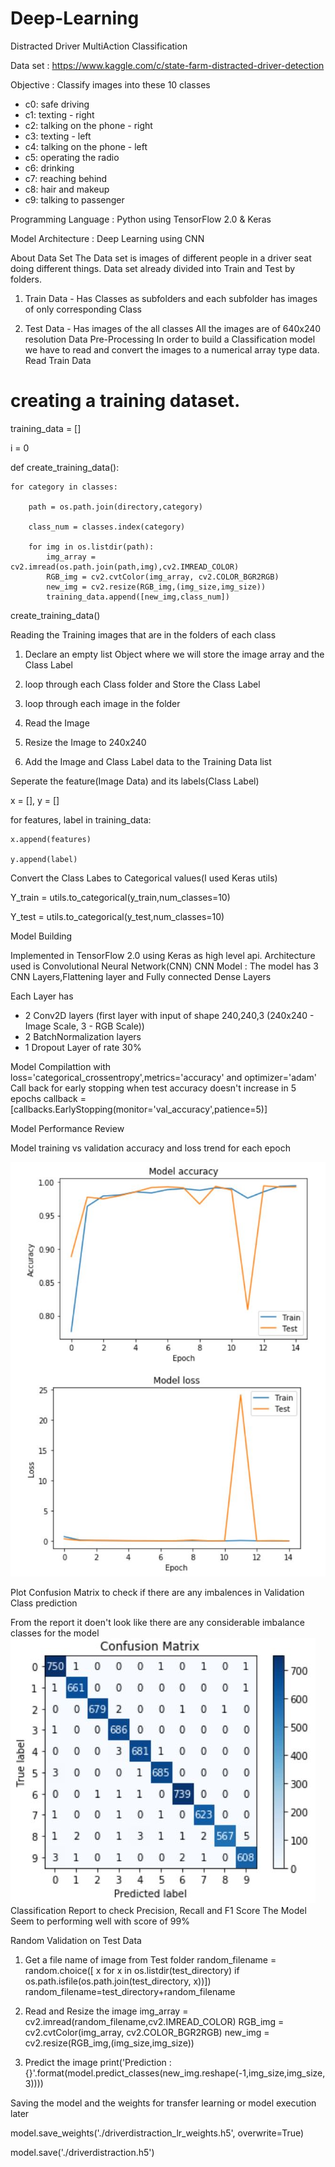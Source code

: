# Deep-Learning
Distracted Driver MultiAction Classification

Data set : https://www.kaggle.com/c/state-farm-distracted-driver-detection

Objective : Classify images into these 10 classes

* c0: safe driving
* c1: texting - right
* c2: talking on the phone - right
* c3: texting - left
* c4: talking on the phone - left
* c5: operating the radio
* c6: drinking
* c7: reaching behind
* c8: hair and makeup
* c9: talking to passenger

Programming Language : Python using TensorFlow 2.0 & Keras

Model Architecture : Deep Learning using CNN

About Data Set The Data set is images of different people in a driver seat doing different things. Data set already divided into Train and Test by folders.

1.	Train Data - Has Classes as subfolders and each subfolder has images of only corresponding Class

2.	Test Data - Has images of the all classes
All the images are of 640x240 resolution
Data Pre-Processing In order to build a Classification model we have to read and convert the images to a numerical array type data.
Read Train Data

# creating a training dataset.


training_data = []

i = 0

def create_training_data():
    
    for category in classes:
        
        path = os.path.join(directory,category)
        
        class_num = classes.index(category)
        
        for img in os.listdir(path):
            img_array = cv2.imread(os.path.join(path,img),cv2.IMREAD_COLOR)
            RGB_img = cv2.cvtColor(img_array, cv2.COLOR_BGR2RGB)
            new_img = cv2.resize(RGB_img,(img_size,img_size))
            training_data.append([new_img,class_num])

create_training_data()

Reading the Training images that are in the folders of each class

1.	Declare an empty list Object where we will store the image array and the Class Label

2.	loop through each Class folder and Store the Class Label

3.	loop through each image in the folder

4.	Read the Image

5.	Resize the Image to 240x240

6.	Add the Image and Class Label data to the Training Data list

Seperate the feature(Image Data) and its labels(Class Label)

x = [], y = []

for features, label in training_data:
    
    x.append(features)
    
    y.append(label)

Convert the Class Labes to Categorical values(I used Keras utils)

Y_train = utils.to_categorical(y_train,num_classes=10)

Y_test = utils.to_categorical(y_test,num_classes=10)

Model Building

Implemented in TensorFlow 2.0 using Keras as high level api. Architecture used is Convolutional Neural Network(CNN)
CNN Model : The model has 3 CNN Layers,Flattening layer and Fully connected Dense Layers

Each Layer has
* 2 Conv2D layers (first layer with input of shape 240,240,3 (240x240 - Image Scale, 3 - RGB Scale))
* 2 BatchNormalization layers 
* 1 Dropout Layer of rate 30%

Model Compilattion with loss='categorical_crossentropy',metrics='accuracy' and optimizer='adam'
Call back for early stopping when test accuracy doesn't increase in 5 epochs
callback = [callbacks.EarlyStopping(monitor='val_accuracy',patience=5)]

Model Performance Review

Model training vs validation accuracy and loss trend for each epoch

![](Images/Model_Training_Results.JPG)
 
Plot Confusion Matrix to check if there are any imbalences in Validation Class prediction

From the report it doen't look like there are any considerable imbalance classes for the model
![](Images/Confusion_Matrix.JPG)
Classification Report to check Precision, Recall and F1 Score
The Model Seem to performing well with score of 99%
 
Random Validation on Test Data
1.	Get a file name of image from Test folder
random_filename = random.choice([
    x for x in os.listdir(test_directory)
    if os.path.isfile(os.path.join(test_directory, x))])
random_filename=test_directory+random_filename

2.	Read and Resize the image
img_array = cv2.imread(random_filename,cv2.IMREAD_COLOR)
RGB_img = cv2.cvtColor(img_array, cv2.COLOR_BGR2RGB)
new_img = cv2.resize(RGB_img,(img_size,img_size))

3.	Predict the image
print('Prediction : {}'.format(model.predict_classes(new_img.reshape(-1,img_size,img_size,3))))


Saving the model and the weights for transfer learning or model execution later

model.save_weights('./driverdistraction_lr_weights.h5', overwrite=True)

model.save('./driverdistraction.h5')
